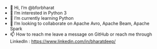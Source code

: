 - 👋 Hi, I’m @bforbharat
- 👀 I’m interested in Python 3 
- 🌱 I’m currently learning Python
- 💞️ I’m looking to collaborate on Apache Avro, Apache Beam, Apache Spark
- 📫 How to reach me leave a message on GitHub or reach me through LinkedIn : https://www.linkedin.com/in/bharatdeep/

<!---
bforbharat/bforbharat is a ✨ special ✨ repository because its `README.md` (this file) appears on your GitHub profile.
You can click the Preview link to take a look at your changes.
--->
